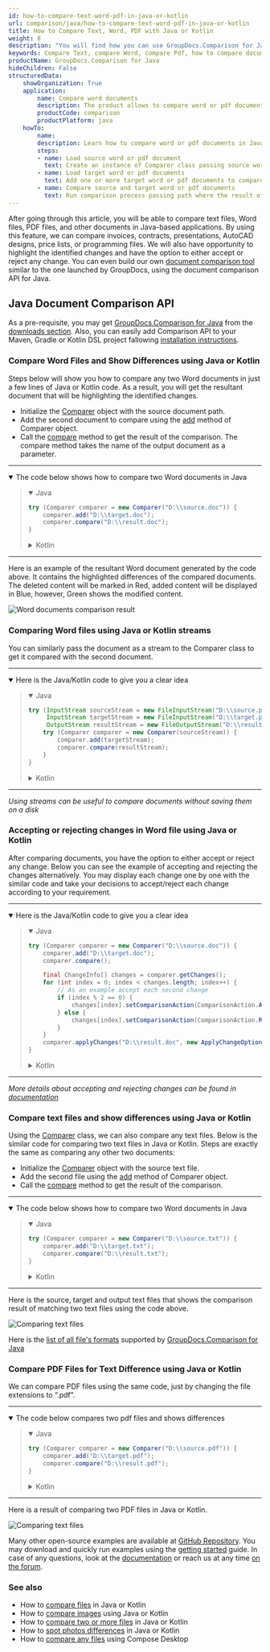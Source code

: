 ```yaml
---
id: how-to-compare-text-word-pdf-in-java-or-kotlin
url: comparison/java/how-to-compare-text-word-pdf-in-java-or-kotlin
title: How to Compare Text, Word, PDF with Java or Kotlin
weight: 8
description: "You will find how you can use GroupDocs.Comparison for Java inside your production when comparing Text, Word and PDF files to see the differences. Look at file comparison sensitivity configuration and other use cases of the GroupDocs.Comparison API"
keywords: Compare Text, compare Word, compare Pdf, how to compare documents in Java, Kotlin
productName: GroupDocs.Comparison for Java
hideChildren: False
structuredData:
    showOrganization: True
    application:
        name: Compare word documents
        description: The product allows to compare word or pdf documents
        productCode: comparison
        productPlatform: java
    howTo:
        name: 
        description: Learn how to compare word or pdf documents in Java or Kotlin project
        steps:
        - name: Load source word or pdf document
          text: Create an instance of Comparer class passing source word or pdf document as a constructor parameter
        - name: Load target word or pdf documents
          text: Add one or more target word or pdf documents to compare them with source one
        - name: Compare source and target word or pdf documents
          text: Run comparison process passing path where the result of the comparison will be saved
---
```

After going through this article, you will be able to compare text files, Word files, PDF files, and other documents in Java-based applications. By using this feature, we can compare invoices, contracts, presentations, AutoCAD designs, price lists, or programming files. We will also have opportunity to highlight the identified changes and have the option to either accept or reject any change. You can even build our own [document comparison tool](https://products.groupdocs.app/comparison/total) similar to the one launched by GroupDocs, using the document comparison API for Java.

## Java Document Comparison API

As a pre-requisite, you may get [GroupDocs.Comparison for Java](https://products.groupdocs.com/comparison/java) from the [downloads section](https://downloads.groupdocs.com/comparison/java). Also, you can easily add Comparison API to your Maven, Gradle or Kotlin DSL project fallowing [installation instructions](/comparison/java/installation/).

### Compare Word Files and Show Differences using Java or Kotlin

Steps below will show you how to compare any two Word documents in just a few lines of Java or Kotlin code. As a result, you will get the resultant document that will be highlighting the identified changes.

* Initialize the [Comparer](https://apireference.groupdocs.com/comparison/java/com.groupdocs.comparison/Comparer) object with the source document path.
* Add the second document to compare using the [add](https://apireference.groupdocs.com/comparison/java/com.groupdocs.comparison/Comparer#add(java.io.InputStream...)) method of Comparer object.
* Call the [compare](https://apireference.groupdocs.com/comparison/java/com.groupdocs.comparison/Comparer#compare(java.io.OutputStream)) method to get the result of the comparison. The compare method takes the name of the output document as a parameter.

---

<details open><summary>The code below shows how to compare two Word documents in Java</summary><blockquote>
<details open><summary>Java</summary>

```java
try (Comparer comparer = new Comparer("D:\\source.doc")) {
    comparer.add("D:\\target.doc");
    comparer.compare("D:\\result.doc");
}
```

</details>

<details><summary>Kotlin</summary>

```kotlin
Comparer("D:\\source.doc").use { comparer ->
    comparer.add("D:\\target.doc")
    comparer.compare("D:\\result.doc")
}
```

</details>
</blockquote></details>

---

Here is an example of the resultant Word document generated by the code above. It contains the highlighted differences of the compared documents. The deleted content will be marked in Red, added content will be displayed in Blue, however, Green shows the modified content.

![Word documents comparison result](comparison/java/images/how-to-compare-documents.png)

### Comparing Word files using Java or Kotlin streams

You can similarly pass the document as a stream to the Comparer class to get it compared with the second document.

---

<details open><summary>Here is the Java/Kotlin code to give you a clear idea</summary><blockquote>
<details open><summary>Java</summary>

```java
try (InputStream sourceStream = new FileInputStream("D:\\source.png");
     InputStream targetStream = new FileInputStream("D:\\target.png");
     OutputStream resultStream = new FileOutputStream("D:\\result.png")) {
    try (Comparer comparer = new Comparer(sourceStream)) {
        comparer.add(targetStream);
        comparer.compare(resultStream);
    }
}
```

</details>

<details><summary>Kotlin</summary>

```kotlin
FileInputStream("D:\\source.png").use { sourceStream ->
    FileInputStream("D:\\target.png").use { targetStream ->
        FileOutputStream("D:\\result.png").use { resultStream ->
            Comparer(sourceStream).use { comparer ->
                comparer.add(targetStream)
                comparer.compare(resultStream)
            }
        }
    }
}
```

</details>
</blockquote></details>

---

_Using streams can be useful to compare documents without saving them on a disk_

### Accepting or rejecting changes in Word file using Java or Kotlin

After comparing documents, you have the option to either accept or reject any change. Below you can see the example of accepting and rejecting the changes alternatively. You may display each change one by one with the similar code and take your decisions to accept/reject each change according to your requirement.

---

<details open><summary>Here is the Java/Kotlin code to give you a clear idea</summary><blockquote>
<details open><summary>Java</summary>

```java
try (Comparer comparer = new Comparer("D:\\source.doc")) {
    comparer.add("D:\\target.doc");
    comparer.compare();

    final ChangeInfo[] changes = comparer.getChanges();
    for (int index = 0; index < changes.length; index++) {
        // As an example accept each second change
        if (index % 2 == 0) {
            changes[index].setComparisonAction(ComparisonAction.ACCEPT);
        } else {
            changes[index].setComparisonAction(ComparisonAction.REJECT);
        }
    }
    comparer.applyChanges("D:\\result.doc", new ApplyChangeOptions(changes));
}
```

</details>

<details><summary>Kotlin</summary>

```kotlin
Comparer("D:\\source.doc").use { comparer ->
    comparer.add("D:\\target.doc")
    comparer.compare()
    val changes = comparer.changes
    for (index in changes.indices) {
        // As an example accept each second change
        if (index % 2 == 0) {
            changes[index].comparisonAction = ComparisonAction.ACCEPT
        } else {
            changes[index].comparisonAction = ComparisonAction.REJECT
        }
    }
    comparer.applyChanges("D:\\result.doc", ApplyChangeOptions(changes))
}
```

</details>
</blockquote></details>

---

_More details about accepting and rejecting changes can be found in [documentation](https://docs.groupdocs.com/comparison/java/accept-or-reject-detected-changes/)_

### Compare text files and show differences using Java or Kotlin

Using the [Comparer](https://apireference.groupdocs.com/comparison/java/com.groupdocs.comparison/Comparer) class, we can also compare any text files. Below is the similar code for comparing two text files in Java or Kotlin. Steps are exactly the same as comparing any other two documents:

* Initialize the [Comparer](https://apireference.groupdocs.com/comparison/java/com.groupdocs.comparison/Comparer) object with the source text file.
* Add the second file using the [add](https://apireference.groupdocs.com/comparison/java/com.groupdocs.comparison/Comparer#add(java.io.InputStream...)) method of Comparer object.
* Call the [compare](https://apireference.groupdocs.com/comparison/java/com.groupdocs.comparison/Comparer#compare(java.io.OutputStream)) method to get the result of the comparison.

---

<details open><summary>The code below shows how to compare two Word documents in Java</summary><blockquote>
<details open><summary>Java</summary>

```java
try (Comparer comparer = new Comparer("D:\\source.txt")) {
    comparer.add("D:\\target.txt");
    comparer.compare("D:\\result.txt");
}
```

</details>

<details><summary>Kotlin</summary>

```kotlin
Comparer("D:\\source.txt").use { comparer ->
    comparer.add("D:\\target.txt")
    comparer.compare("D:\\result.txt")
}
```

</details>
</blockquote></details>

---

Here is the source, target and output text files that shows the comparison result of matching two text files using the code above.

![Comparing text files](comparison/java/images/how-to-compare-text-files.png)

Here is the [list of all file's formats](https://docs.groupdocs.com/comparison/java/supported-document-formats/) supported by [GroupDocs.Comparison for Java](https://products.groupdocs.com/comparison/java)

### Compare PDF Files for Text Difference using Java or Kotlin

We can compare PDF files using the same code, just by changing the file extensions to “.pdf”.

---

<details open><summary>The code below compares two pdf files and shows differences</summary><blockquote>
<details open><summary>Java</summary>

```java
try (Comparer comparer = new Comparer("D:\\source.pdf")) {
    comparer.add("D:\\target.pdf");
    comparer.compare("D:\\result.pdf");
}
```

</details>

<details><summary>Kotlin</summary>

```kotlin
Comparer("D:\\source.pdf").use { comparer ->
    comparer.add("D:\\target.pdf")
    comparer.compare("D:\\result.pdf")
}
```

</details>
</blockquote></details>

---

Here is a result of comparing two PDF files in Java or Kotlin.

![Comparing text files](comparison/java/images/how-to-compare-pdf-files-using-java-or-kotlin.png)

Many other open-source examples are available at [GitHub Repository](https://github.com/groupdocs-comparison/GroupDocs.Comparison-for-Java). You may download and quickly run examples using the [getting started](https://docs.groupdocs.com/comparison/java/getting-started/) guide. In case of any questions, look at the [documentation](https://docs.groupdocs.com/comparison/java/groupdocs-comparison-overview/) or reach us at any time [on the forum](https://forum.groupdocs.com/c/conversion/).

### See also

* How to [compare files](/comparison/java/how-to-compare-files-in-java-or-kotlin) in Java or Kotlin
* How to [compare images](/comparison/java/how-to-compare-images-using-java-or-kotlin) using Java or Kotlin
* How to [compare two or more files](/comparison/java/how-to-compare-two-or-more-files-in-java-or-kotlin) in Java or Kotlin
* How to [spot photos differences](/comparison/java/how-to-spot-photos-differences-in-java-or-kotlin) in Java or Kotlin
* How to [compare any files](/comparison/java/how-to-compare-any-files-using-compose-desktop) using Compose Desktop
